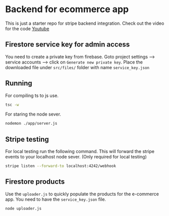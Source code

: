 # Backend for ecommerce app

This is just a starter repo for stripe backend integration.
Check out the video for the code [Youtube](https://youtu.be/ElgfjrWn7Mg)

## Firestore service key for admin access

You need to create a private key from firebase. Goto project settings --> service accounts --> click on `Generate new private key`.
Place the downloaded file under `src/files/` folder with name `service_key.json`

## Running

For compiling ts to js use.

```bash
tsc -w
```

For staring the node sever.

```bash
nodemon ./app/server.js
```

## Stripe testing

For local testing run the following command. This will forward the stripe events to your localhost node sever. (Only required for local testing)

```bash
stripe listen --forward-to localhost:4242/webhook
```

## Firestore products

Use the `uploader.js` to quickly populate the products for the e-commerce app. You need to have the `service_key.json` file.

```bash
node uploader.js
```
